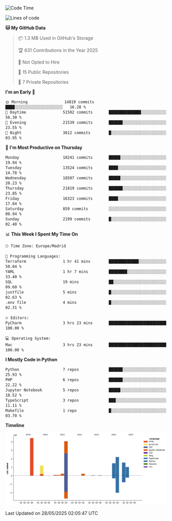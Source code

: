 <!--START_SECTION:waka-->
![Code Time](http://img.shields.io/badge/Code%20Time-839%20hrs%2038%20mins-blue)

![Lines of code](https://img.shields.io/badge/From%20Hello%20World%20I%27ve%20Written-16.5%20million%20lines%20of%20code-blue)

**🐱 My GitHub Data** 

> 📦 1.3 MB Used in GitHub's Storage 
 > 
> 🏆 631 Contributions in the Year 2025
 > 
> 🚫 Not Opted to Hire
 > 
> 📜 15 Public Repositories 
 > 
> 🔑 7 Private Repositories 
 > 
**I'm an Early 🐤** 

```text
🌞 Morning                14819 commits       ████░░░░░░░░░░░░░░░░░░░░░   16.20 % 
🌆 Daytime                51502 commits       ██████████████░░░░░░░░░░░   56.30 % 
🌃 Evening                21539 commits       ██████░░░░░░░░░░░░░░░░░░░   23.55 % 
🌙 Night                  3612 commits        █░░░░░░░░░░░░░░░░░░░░░░░░   03.95 % 
```
📅 **I'm Most Productive on Thursday** 

```text
Monday                   18241 commits       █████░░░░░░░░░░░░░░░░░░░░   19.94 % 
Tuesday                  13524 commits       ████░░░░░░░░░░░░░░░░░░░░░   14.78 % 
Wednesday                18507 commits       █████░░░░░░░░░░░░░░░░░░░░   20.23 % 
Thursday                 21819 commits       ██████░░░░░░░░░░░░░░░░░░░   23.85 % 
Friday                   16323 commits       ████░░░░░░░░░░░░░░░░░░░░░   17.84 % 
Saturday                 859 commits         ░░░░░░░░░░░░░░░░░░░░░░░░░   00.94 % 
Sunday                   2199 commits        █░░░░░░░░░░░░░░░░░░░░░░░░   02.40 % 
```


📊 **This Week I Spent My Time On** 

```text
🕑︎ Time Zone: Europe/Madrid

💬 Programming Languages: 
Terraform                1 hr 41 mins        █████████████░░░░░░░░░░░░   50.04 % 
YAML                     1 hr 7 mins         ████████░░░░░░░░░░░░░░░░░   33.40 % 
SQL                      19 mins             ██░░░░░░░░░░░░░░░░░░░░░░░   09.60 % 
justfile                 5 mins              █░░░░░░░░░░░░░░░░░░░░░░░░   02.63 % 
.env file                4 mins              █░░░░░░░░░░░░░░░░░░░░░░░░   02.31 % 

🔥 Editors: 
PyCharm                  3 hrs 23 mins       █████████████████████████   100.00 % 

💻 Operating System: 
Mac                      3 hrs 23 mins       █████████████████████████   100.00 % 
```

**I Mostly Code in Python** 

```text
Python                   7 repos             ██████░░░░░░░░░░░░░░░░░░░   25.93 % 
PHP                      6 repos             ██████░░░░░░░░░░░░░░░░░░░   22.22 % 
Jupyter Notebook         5 repos             █████░░░░░░░░░░░░░░░░░░░░   18.52 % 
TypeScript               3 repos             ███░░░░░░░░░░░░░░░░░░░░░░   11.11 % 
Makefile                 1 repo              █░░░░░░░░░░░░░░░░░░░░░░░░   03.70 % 
```



**Timeline**

![Lines of Code chart](https://raw.githubusercontent.com/danisoronellas/danisoronellas/main/assets/bar_graph.png)


 Last Updated on 28/05/2025 02:05:47 UTC
<!--END_SECTION:waka-->
